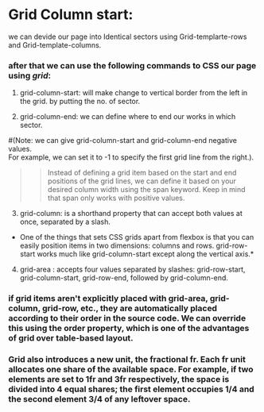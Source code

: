 # Grid Column start:
we can devide our page into Identical sectors using Grid-templarte-rows and Grid-template-columns.<br />

### after that we can use the following commands to CSS our page using *grid*:

1. grid-column-start: will make change to vertical border from the left in the grid.
by putting the no. of sector.

2. grid-column-end: 
we can define where to end our works in which sector.<br />

#(Note: we can give grid-column-start and grid-column-end negative values.<br /> 
For example, we can set it to -1 to specify the first grid line from the right.).

>> Instead of defining a grid item based on the start and end positions of the grid lines, we can define it based on your desired column width using the span keyword. Keep in mind that span only works with positive values.


3. grid-column: is a shorthand property that can accept both values at once, separated by a slash.

* One of the things that sets CSS grids apart from flexbox is that you can easily position items in two dimensions: columns and rows. grid-row-start works much like grid-column-start except along the vertical axis.*


4. grid-area : accepts four values separated by slashes: grid-row-start, grid-column-start, grid-row-end, followed by grid-column-end.

### if grid items aren't explicitly placed with grid-area, grid-column, grid-row, etc., they are automatically placed according to their order in the source code. We can override this using the order property, which is one of the advantages of grid over table-based layout.

### Grid also introduces a new unit, the fractional fr. Each fr unit allocates one share of the available space. For example, if two elements are set to 1fr and 3fr respectively, the space is divided into 4 equal shares; the first element occupies 1/4 and the second element 3/4 of any leftover space.